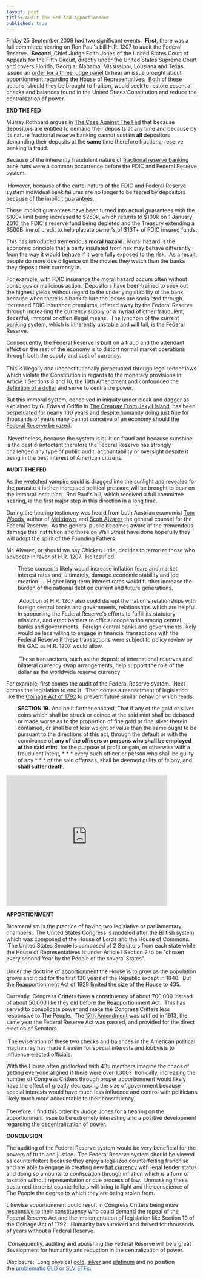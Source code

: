 ```yaml
---
layout: post
title: Audit The Fed And Apportionment
published: true
---
```

<p>Friday 25 September 2009 had two significant events.  <strong>First</strong>, there was a full committee hearing on Ron Paul's bill H.R. 1207 to audit the Federal Reserve.  <strong>Second</strong>, Chief Judge Edith Jones of the United States Court of Appeals for the Fifth Circuit, directly under the United States Supreme Court and covers Florida, Georgia, Alabama, Mississippi, Lousiana and Texas, issued an <a title="3 judge panel apportionment" href="http://www.runtogold.com/images/3-judge-panel-apportionment.pdf" target="_blank">order for a three judge panel</a> to hear an issue brought about apportionment regarding the House of Representatives.  Both of these actions, should they be brought to fruition, would seek to restore essential checks and balances found in the United States Constitution and reduce the centralization of power.</p>
<p><strong>END THE FED</strong></p>
<p>Murray Rothbard argues in <a title="the case against the fed" href="http://www.runtogold.com/thecaseagainstthefedbook" target="_blank">The Case Against The Fed</a> that because depositors are entitled to demand their deposits at any time and because by its nature fractional reserve banking cannot sustain <strong>all</strong> depositors demanding their deposits at the <strong>same</strong> time therefore fractional reserve banking is fraud.</p>
<p>Because of the inherently fraudulent nature of <a title="fractional reserve banking" href="http://www.greatcreditcontraction.com/fractional-reserve-banking" target="_blank">fractional reserve banking</a> bank runs were a common occurrence before the FDIC and Federal Reserve system. <br/><br/> However, because of the cartel nature of the FDIC and Federal Reserve system individual bank failures are no longer to be feared by depositors because of the implicit guarantees.</p>
<p>These implicit guarantees have been turned into actual guarantees with the $100k limit being increased to $250k, which returns to $100k on 1 January 2010, the FDIC's reserve fund being depleted and the Treasury extending a $500B line of credit to help placate owner's of $13T+ of FDIC insured funds.</p>
<p>This has introduced tremendous <strong>moral hazard</strong>.  Moral hazard is the economic principle that a party insulated from risk may behave differently from the way it would behave if it were fully exposed to the risk.  As a result, people do more due diligence on the movies they watch than the banks they deposit their currency in.</p>
<p>For example, with FDIC insurance the moral hazard occurs often without conscious or malicious action.  Depositors have been trained to seek out the highest yields without regard to the underlying stability of the bank because when there is a bank failure the losses are socialized through increased FDIC insurance premiums, inflated away by the Federal Reserve through increasing the currency supply or a myriad of other fraudulent, deceitful, immoral or often illegal means.  The lynchpin of the current banking system, which is inherently unstable and will fail, is the Federal Reserve.</p>
<p>Consequently, the Federal Reserve is built on a fraud and the attendant effect on the rest of the economy is to distort normal market operations through both the supply and cost of currency.  <br/><br/>This is illegally and unconstitutionally perpetuated through legal tender laws which violate the Constitution in regards to the monetary provisions in Article 1 Sections 8 and 10, the 10th Amendment and confounded the <a title="definition of a dollar" href="http://www.runtogold.com/2009/05/define-the-dollar-or-else/" target="_blank">definition of a dollar</a> and serve to centralize power.</p>
<p>But this immoral system, conceived in iniquity under cloak and dagger as explained by G. Edward Griffin in <a title="creature from jekyll island" href="http://www.runtogold.com/thecreaturefromjekyllislandbook" target="_blank">The Creature From Jekyll Island</a>, has been perpetuated for nearly 100 years and despite humanity doing just fine for thousands of years many cannot conceive of an economy should the <a title="end the fed" href="http://www.runtogold.com/2009/07/raze-the-fed/" target="_blank">Federal Reserve be razed</a>. <br/><br/> Nevertheless, because the system is built on fraud and because sunshine is the best disinfectant therefore the Federal Reserve has strongly challenged any type of public audit, accountability or oversight despite it being in the best interest of American citizens.</p>
<p><strong>AUDIT THE FED</strong></p>
<p>As the wretched vampire squid is dragged into the sunlight and revealed for the parasite it is then increased political pressure will be brought to bear on the immoral institution.  Ron Paul's bill, which received a full committee hearing, is the first major step in this direction in a long time.</p>
<p>During the hearing testimony was heard from both Austrian economist <a title="tom woods" href="http://www.runtogold.com/images/woods_testimony-25-sep-2009.pdf" target="_blank">Tom Woods</a>, author of <a title="meltdown" href="http://www.runtogold.com/meltdownbook" target="_blank">Meltdown</a>, and <a title="scott alvarez" href="http://www.runtogold.com/images/alvarez_testimony-25-sep-2009.pdf" target="_blank">Scott Alvarez</a> the general counsel for the Federal Reserve.  As the general public becomes aware of the tremendous damage this institution and those on Wall Street have done hopefully they will adopt the spirit of the Founding Fathers.</p>
<p>Mr. Alvarez, or should we say Chicken Little, decides to terrorize those who advocate in favor of H.R. 1207.  He testified:</p>
<p style="padding-left: 30px;">These concerns likely would increase inflation fears and market interest rates and, ultimately, damage economic stability and job creation. ... Higher long-term interest rates would further increase the burden of the national debt on current and future generations.<br/><br/>  Adoption of H.R. 1207 also could disrupt the nation's relationships with foreign central banks and governments, relationships which are helpful in supporting the Federal Reserve's efforts to fulfill its statutory missions, and erect barriers to official cooperation among central banks and governments.  Foreign central banks and governments likely would be less willing to engage in financial transactions with the Federal Reserve if these transactions were subject to policy review by the GAO as H.R. 1207 would allow.<br/><br/>  These transactions, such as the deposit of international reserves and bilateral currency swap arrangements, help support the role of the dollar as the worldwide reserve currency</p>
<p>For example, first comes the audit of the Federal Reserve system.  Next comes the legislation to end it.  Then comes a reenactment of legislation like the <a title="1792 coinage act" href="http://www.runtogold.com/2008/01/1792-coinage-act/" target="_blank">Coinage Act of 1792</a> to prevent future similar behavior which reads:</p>
<p style="padding-left: 30px;"><strong>SECTION 19.</strong><span style="padding: 0px; margin: 0px;"> And be it further enacted, That if any of the gold or silver coins which shall be struck or coined at the said mint shall be debased or made worse as to the proportion of fine gold or fine silver therein contained, or shall be of less weight or value than the same ought to be pursuant to the directions of this act, through the default or with the connivance of </span><strong>any of the officers or persons who shall be employed at the said mint</strong><span style="padding: 0px; margin: 0px;">, for the purpose of profit or gain, or otherwise with a fraudulent intent, * * * every such officer or person who shall be guilty of any * * * of the said offenses, shall be deemed guilty of felony, and </span><strong>shall suffer death</strong><span style="padding: 0px; margin: 0px;">.</span></p>
<p><object classid="clsid:d27cdb6e-ae6d-11cf-96b8-444553540000" width="425" height="344" codebase="http://download.macromedia.com/pub/shockwave/cabs/flash/swflash.cab#version=6,0,40,0"><param name="allowFullScreen" value="true" /><param name="allowscriptaccess" value="always" /><param name="src" value="http://www.youtube.com/v/aYVrkYTh2jU&amp;hl=en&amp;fs=1&amp;" /><param name="allowfullscreen" value="true" /><embed type="application/x-shockwave-flash" width="425" height="344" src="http://www.youtube.com/v/aYVrkYTh2jU&amp;hl=en&amp;fs=1&amp;" allowscriptaccess="always" allowfullscreen="true"></embed></object></p>
<p><strong>APPORTIONMENT</strong></p>
<p>Bicameralism is the practice of having two legislative or parliamentary chambers.  The United States Congress is modeled after the British system which was composed of the House of Lords and the House of Commons.  The United States Senate is composed of 2 Senators from each state while the House of Representatives is under Article I Section 2 to be "chosen every second Year by the People of the several States".  <br/><br/>Under the doctrine of <a title="apportionment" href="http://www.apportionment.us/" target="_blank">apportionment</a> the House is to grow as the population grows and it did for the first 130 years of the Republic except in 1840.  But the <a title="reapportionment act of 1929" href="http://en.wikipedia.org/wiki/Reapportionment_Act_of_1929" target="_blank">Reapportionment Act of 1929</a> limited the size of the House to 435.</p>
<p>Currently, Congress Critters have a constituency of about 700,000 instead of about 50,000 like they did before the Reapportionment Act.  This has served to consolidate power and make the Congress Critters less responsive to The People.  The <a title="17th amendment" href="http://en.wikipedia.org/wiki/Seventeenth_Amendment_to_the_United_States_Constitution" target="_blank">17th Amendment</a> was ratified in 1913, the same year the Federal Reserve Act was passed, and provided for the direct election of Senators. <br/><br/> The eviseration of these two checks and balances in the American political machenirey has made it easier for special interests and lobbyists to influence elected officials.</p>
<p>With the House often gridlocked with 435 members imagine the chaos of getting everyone aligned if there were over 1,300?  Ironically, increasing the number of Congress Critters through proper apportionment would likely have the effect of greatly decreasing the size of government because special interests would have much less influence and control with politicians likely much more accountable to their constituency.  <br/><br/>Therefore, I find this order by Judge Jones for a hearing on the apportionment issue to be extremely interesting and a positive development regarding the decentralization of power.</p>
<p><strong>CONCLUSION</strong></p>
<p>The auditing of the Federal Reserve system would be very beneficial for the powers of truth and justice.  The Federal Reserve system should be viewed as counterfeiters because they enjoy a legalized counterfeiting franchise and are able to engage in creating new <a title="fiat currency" href="http://www.greatcreditcontraction.com/fiat-currency" target="_blank">fiat currency</a> with legal tender status and doing so amounts to confiscation through inflation which is a form of taxation without representation or due process of law.  Unmasking these costumed terrorist counterfeiters will bring to light and the conscience of The People the degree to which they are being stolen from.</p>
<p>Likewise apportionment could result in Congress Critters being more responsive to their constituency who could demand the repeal of the Federal Reserve Act and the implementation of legislation like Section 19 of the Coinage Act of 1792.  Humanity has survived and thrived for thousands of years without a Federal Reserve. <br/><br/> Consequently, auditing and abolishing the Federal Reserve will be a great development for humanity and reduction in the centralization of power.</p>
<p>Disclosure:  Long physical <a title="buy gold" href="http://how-to-buy-gold-safely.com/" target="_blank">gold</a>, <a title="buy silver" href="http://how-to-buy-silver-safely.com/" target="_blank">silver</a> and <a title="buy platinum" href="http://how-to-buy-platinum-safely.com/" target="_blank">platinum</a> and no position the <a style="color: #2361a1; text-decoration: underline; padding: 0px; margin: 0px;" title="gld etf" href="http://www.runtogold.com/2008/12/a-problem-with-gld-and-slv-etfs/" target="_blank">problematic GLD or SLV ETFs</a>.</p>
